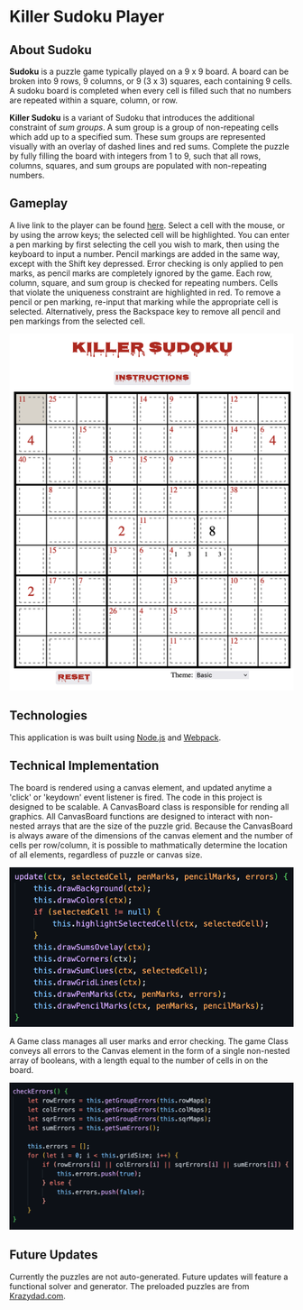 # Killer Sudoku Player

## About Sudoku
 **Sudoku** is a puzzle game typically played on a 9 x 9 board. A board can be broken into 9 rows, 9 columns, or 9 (3 x 3) squares, each containing 9 cells. A sudoku board is completed when every cell is filled such that no numbers are repeated within a square, column, or row.

**Killer Sudoku** is a variant of Sudoku that introduces the additional constraint of *sum groups*. A sum group is a group of non-repeating cells which add up to a specified sum. These sum groups are represented visually with an overlay of dashed lines and red sums. Complete the puzzle by fully filling the board with integers from 1 to 9, such that all rows, columns, squares, and sum groups are populated with non-repeating numbers.

## Gameplay
A live link to the player can be found [here](https://monkwire3.github.io).
Select a cell with the mouse, or by using the arrow keys; the selected cell will be highlighted. You can enter a pen marking by first selecting the cell you wish to mark, then using the keyboard to input a number. 
Pencil markings are added in the same way, except with the Shift key depressed. 
Error checking is only applied to pen marks, as pencil marks are completely ignored by the game. Each row, column, square, and sum group is checked for repeating numbers. Cells that violate the uniqueness constraint are highlighted in red.
To remove a pencil or pen marking, re-input that marking while the appropriate cell is selected. Alternatively, press the Backspace key to remove all pencil and pen markings from the selected cell.

![Example Puzzle](/assets/PuzzleGraphic.png)


## Technologies
This application is was built using [Node.js](https://nodejs.org/en/) and [Webpack](https://webpack.js.org/).

## Technical Implementation
The board is rendered using a canvas element, and updated anytime a 'click' or 'keydown' event listener is fired. The code in this project is designed to be scalable. A CanvasBoard class is responsible for rending all graphics. All CanvasBoard functions are designed to interact with non-nested arrays that are the size of the puzzle grid. Because the CanvasBoard is always aware of the dimensions of the canvas element and the number of cells per row/column, it is possible to mathmatically determine the location of all elements, regardless of puzzle or canvas size.

![CanvasBoard update code](/assets/canvasUpdateCode.png)

A Game class manages all user marks and error checking. The game Class conveys all errors to the Canvas element in the form of a single non-nested array of booleans, with a length equal to the number of cells in on the board. 

![Game error checking code](/assets/checkErrorsCode.png)

## Future Updates
Currently the puzzles are not auto-generated. Future updates will feature a functional solver and generator. The preloaded puzzles are from [Krazydad.com](https://krazydad.com/killersudoku/).

